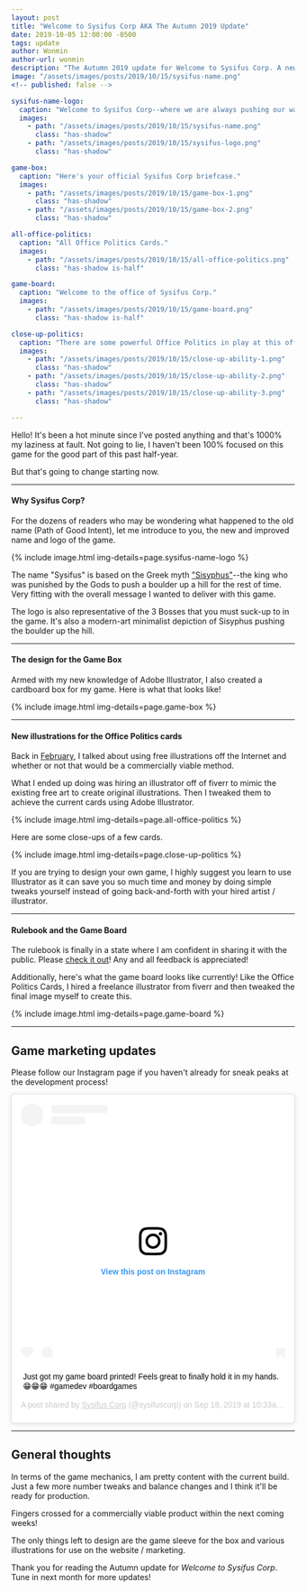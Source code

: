 ```yaml
---
layout: post
title: "Welcome to Sysifus Corp AKA The Autumn 2019 Update"
date: 2019-10-05 12:00:00 -0500
tags: update
author: Wonmin
author-url: wonmin
description: "The Autumn 2019 update for Welcome to Sysifus Corp. A new name and beginnings of mass-production!"
image: "/assets/images/posts/2019/10/15/sysifus-name.png"
<!-- published: false -->

sysifus-name-logo:
  caption: "Welcome to Sysifus Corp--where we are always pushing our way to the top."
  images:
    - path: "/assets/images/posts/2019/10/15/sysifus-name.png"
      class: "has-shadow"
    - path: "/assets/images/posts/2019/10/15/sysifus-logo.png"
      class: "has-shadow"

game-box:
  caption: "Here's your official Sysifus Corp briefcase."
  images:
    - path: "/assets/images/posts/2019/10/15/game-box-1.png"
      class: "has-shadow"
    - path: "/assets/images/posts/2019/10/15/game-box-2.png"
      class: "has-shadow"

all-office-politics:
  caption: "All Office Politics Cards."
  images:
    - path: "/assets/images/posts/2019/10/15/all-office-politics.png"
      class: "has-shadow is-half"

game-board:
  caption: "Welcome to the office of Sysifus Corp."
  images:
    - path: "/assets/images/posts/2019/10/15/game-board.png"
      class: "has-shadow is-half"

close-up-politics:
  caption: "There are some powerful Office Politics in play at this office."
  images:
    - path: "/assets/images/posts/2019/10/15/close-up-ability-1.png"
      class: "has-shadow"
    - path: "/assets/images/posts/2019/10/15/close-up-ability-2.png"
      class: "has-shadow"
    - path: "/assets/images/posts/2019/10/15/close-up-ability-3.png"
      class: "has-shadow"

---
```


Hello! It's been a hot minute since I've posted anything and that's 1000% my laziness at fault. Not going to lie, I haven't been 100% focused on this game for the good part of this past half-year.

But that's going to change starting now.

---

#### Why Sysifus Corp?

For the dozens of readers who may be wondering what happened to the old name (Path of Good Intent), let me introduce to you, the new and improved name and logo of the game.

{% include image.html img-details=page.sysifus-name-logo %}

The name "Sysifus" is based on the Greek myth ["Sisyphus"](https://en.wikipedia.org/wiki/Sisyphus)--the king who was punished by the Gods to push a boulder up a hill for the rest of time. Very fitting with the overall message I wanted to deliver with this game.

The logo is also representative of the 3 Bosses that you must suck-up to in the game. It's also a modern-art minimalist depiction of Sisyphus pushing the boulder up the hill.

---

#### The design for the Game Box

Armed with my new knowledge of Adobe Illustrator, I also created a cardboard box for my game. Here is what that looks like!

{% include image.html img-details=page.game-box %}

---

#### New illustrations for the Office Politics cards

Back in [February](/2019/02/28/february-update.html), I talked about using free illustrations off the Internet and whether or not that would be a commercially viable method.

What I ended up doing was hiring an illustrator off of fiverr to mimic the existing free art to create original illustrations. Then I tweaked them to achieve the current cards using Adobe Illustrator.

{% include image.html img-details=page.all-office-politics %}

Here are some close-ups of a few cards.

{% include image.html img-details=page.close-up-politics %}

If you are trying to design your own game, I highly suggest you learn to use Illustrator as it can save you so much time and money by doing simple tweaks yourself instead of going back-and-forth with your hired artist / illustrator.

---

#### Rulebook and the Game Board

The rulebook is finally in a state where I am confident in sharing it with the public. Please [check it out](/rulebook)! Any and all feedback is appreciated!

Additionally, here's what the game board looks like currently! Like the Office Politics Cards, I hired a freelance illustrator from fiverr and then tweaked the final image myself to create this.

{% include image.html img-details=page.game-board %}

---

## Game marketing updates ##

Please follow our Instagram page if you haven't already for sneak peaks at the development process!

<blockquote class="instagram-media" data-instgrm-captioned data-instgrm-permalink="https://www.instagram.com/p/B2j6PsGhcOv/?utm_source=ig_embed&amp;utm_campaign=loading" data-instgrm-version="12" style=" background:#FFF; border:0; border-radius:3px; box-shadow:0 0 1px 0 rgba(0,0,0,0.5),0 1px 10px 0 rgba(0,0,0,0.15); margin: 1px; max-width:540px; min-width:326px; padding:0; width:99.375%; width:-webkit-calc(100% - 2px); width:calc(100% - 2px);"><div style="padding:16px;"> <a href="https://www.instagram.com/p/B2j6PsGhcOv/?utm_source=ig_embed&amp;utm_campaign=loading" style=" background:#FFFFFF; line-height:0; padding:0 0; text-align:center; text-decoration:none; width:100%;" target="_blank"> <div style=" display: flex; flex-direction: row; align-items: center;"> <div style="background-color: #F4F4F4; border-radius: 50%; flex-grow: 0; height: 40px; margin-right: 14px; width: 40px;"></div> <div style="display: flex; flex-direction: column; flex-grow: 1; justify-content: center;"> <div style=" background-color: #F4F4F4; border-radius: 4px; flex-grow: 0; height: 14px; margin-bottom: 6px; width: 100px;"></div> <div style=" background-color: #F4F4F4; border-radius: 4px; flex-grow: 0; height: 14px; width: 60px;"></div></div></div><div style="padding: 19% 0;"></div> <div style="display:block; height:50px; margin:0 auto 12px; width:50px;"><svg width="50px" height="50px" viewBox="0 0 60 60" version="1.1" xmlns="https://www.w3.org/2000/svg" xmlns:xlink="https://www.w3.org/1999/xlink"><g stroke="none" stroke-width="1" fill="none" fill-rule="evenodd"><g transform="translate(-511.000000, -20.000000)" fill="#000000"><g><path d="M556.869,30.41 C554.814,30.41 553.148,32.076 553.148,34.131 C553.148,36.186 554.814,37.852 556.869,37.852 C558.924,37.852 560.59,36.186 560.59,34.131 C560.59,32.076 558.924,30.41 556.869,30.41 M541,60.657 C535.114,60.657 530.342,55.887 530.342,50 C530.342,44.114 535.114,39.342 541,39.342 C546.887,39.342 551.658,44.114 551.658,50 C551.658,55.887 546.887,60.657 541,60.657 M541,33.886 C532.1,33.886 524.886,41.1 524.886,50 C524.886,58.899 532.1,66.113 541,66.113 C549.9,66.113 557.115,58.899 557.115,50 C557.115,41.1 549.9,33.886 541,33.886 M565.378,62.101 C565.244,65.022 564.756,66.606 564.346,67.663 C563.803,69.06 563.154,70.057 562.106,71.106 C561.058,72.155 560.06,72.803 558.662,73.347 C557.607,73.757 556.021,74.244 553.102,74.378 C549.944,74.521 548.997,74.552 541,74.552 C533.003,74.552 532.056,74.521 528.898,74.378 C525.979,74.244 524.393,73.757 523.338,73.347 C521.94,72.803 520.942,72.155 519.894,71.106 C518.846,70.057 518.197,69.06 517.654,67.663 C517.244,66.606 516.755,65.022 516.623,62.101 C516.479,58.943 516.448,57.996 516.448,50 C516.448,42.003 516.479,41.056 516.623,37.899 C516.755,34.978 517.244,33.391 517.654,32.338 C518.197,30.938 518.846,29.942 519.894,28.894 C520.942,27.846 521.94,27.196 523.338,26.654 C524.393,26.244 525.979,25.756 528.898,25.623 C532.057,25.479 533.004,25.448 541,25.448 C548.997,25.448 549.943,25.479 553.102,25.623 C556.021,25.756 557.607,26.244 558.662,26.654 C560.06,27.196 561.058,27.846 562.106,28.894 C563.154,29.942 563.803,30.938 564.346,32.338 C564.756,33.391 565.244,34.978 565.378,37.899 C565.522,41.056 565.552,42.003 565.552,50 C565.552,57.996 565.522,58.943 565.378,62.101 M570.82,37.631 C570.674,34.438 570.167,32.258 569.425,30.349 C568.659,28.377 567.633,26.702 565.965,25.035 C564.297,23.368 562.623,22.342 560.652,21.575 C558.743,20.834 556.562,20.326 553.369,20.18 C550.169,20.033 549.148,20 541,20 C532.853,20 531.831,20.033 528.631,20.18 C525.438,20.326 523.257,20.834 521.349,21.575 C519.376,22.342 517.703,23.368 516.035,25.035 C514.368,26.702 513.342,28.377 512.574,30.349 C511.834,32.258 511.326,34.438 511.181,37.631 C511.035,40.831 511,41.851 511,50 C511,58.147 511.035,59.17 511.181,62.369 C511.326,65.562 511.834,67.743 512.574,69.651 C513.342,71.625 514.368,73.296 516.035,74.965 C517.703,76.634 519.376,77.658 521.349,78.425 C523.257,79.167 525.438,79.673 528.631,79.82 C531.831,79.965 532.853,80.001 541,80.001 C549.148,80.001 550.169,79.965 553.369,79.82 C556.562,79.673 558.743,79.167 560.652,78.425 C562.623,77.658 564.297,76.634 565.965,74.965 C567.633,73.296 568.659,71.625 569.425,69.651 C570.167,67.743 570.674,65.562 570.82,62.369 C570.966,59.17 571,58.147 571,50 C571,41.851 570.966,40.831 570.82,37.631"></path></g></g></g></svg></div><div style="padding-top: 8px;"> <div style=" color:#3897f0; font-family:Arial,sans-serif; font-size:14px; font-style:normal; font-weight:550; line-height:18px;"> View this post on Instagram</div></div><div style="padding: 12.5% 0;"></div> <div style="display: flex; flex-direction: row; margin-bottom: 14px; align-items: center;"><div> <div style="background-color: #F4F4F4; border-radius: 50%; height: 12.5px; width: 12.5px; transform: translateX(0px) translateY(7px);"></div> <div style="background-color: #F4F4F4; height: 12.5px; transform: rotate(-45deg) translateX(3px) translateY(1px); width: 12.5px; flex-grow: 0; margin-right: 14px; margin-left: 2px;"></div> <div style="background-color: #F4F4F4; border-radius: 50%; height: 12.5px; width: 12.5px; transform: translateX(9px) translateY(-18px);"></div></div><div style="margin-left: 8px;"> <div style=" background-color: #F4F4F4; border-radius: 50%; flex-grow: 0; height: 20px; width: 20px;"></div> <div style=" width: 0; height: 0; border-top: 2px solid transparent; border-left: 6px solid #f4f4f4; border-bottom: 2px solid transparent; transform: translateX(16px) translateY(-4px) rotate(30deg)"></div></div><div style="margin-left: auto;"> <div style=" width: 0px; border-top: 8px solid #F4F4F4; border-right: 8px solid transparent; transform: translateY(16px);"></div> <div style=" background-color: #F4F4F4; flex-grow: 0; height: 12px; width: 16px; transform: translateY(-4px);"></div> <div style=" width: 0; height: 0; border-top: 8px solid #F4F4F4; border-left: 8px solid transparent; transform: translateY(-4px) translateX(8px);"></div></div></div></a> <p style=" margin:8px 0 0 0; padding:0 4px;"> <a href="https://www.instagram.com/p/B2j6PsGhcOv/?utm_source=ig_embed&amp;utm_campaign=loading" style=" color:#000; font-family:Arial,sans-serif; font-size:14px; font-style:normal; font-weight:normal; line-height:17px; text-decoration:none; word-wrap:break-word;" target="_blank">Just got my game board printed! Feels great to finally hold it in my hands. 😁😁😁 #gamedev #boardgames</a></p> <p style=" color:#c9c8cd; font-family:Arial,sans-serif; font-size:14px; line-height:17px; margin-bottom:0; margin-top:8px; overflow:hidden; padding:8px 0 7px; text-align:center; text-overflow:ellipsis; white-space:nowrap;">A post shared by <a href="https://www.instagram.com/sysifuscorp/?utm_source=ig_embed&amp;utm_campaign=loading" style=" color:#c9c8cd; font-family:Arial,sans-serif; font-size:14px; font-style:normal; font-weight:normal; line-height:17px;" target="_blank"> Sysifus Corp</a> (@sysifuscorp) on <time style=" font-family:Arial,sans-serif; font-size:14px; line-height:17px;" datetime="2019-09-18T17:33:54+00:00">Sep 18, 2019 at 10:33am PDT</time></p></div></blockquote> <script async src="//www.instagram.com/embed.js"></script>

---

## General thoughts ##

In terms of the game mechanics, I am pretty content with the current build. Just a few more number tweaks and balance changes and I think it'll be ready for production.

Fingers crossed for a commercially viable product within the next coming weeks!

The only things left to design are the game sleeve for the box and various illustrations for use on the website / marketing.

Thank you for reading the Autumn update for _Welcome to Sysifus Corp_. Tune in next month for more updates!
